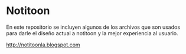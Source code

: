 # Notitoon
En este repositorio se incluyen algunos de los archivos que son usados para darle el diseño actual a notitoon y la mejor experiencia al usuario.

http://notitoonla.blogspot.com
